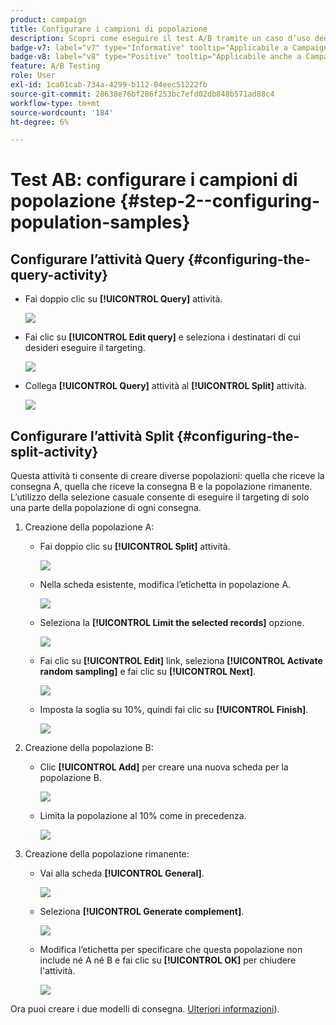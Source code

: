 ```yaml
---
product: campaign
title: Configurare i campioni di popolazione
description: Scopri come eseguire il test A/B tramite un caso d’uso dedicato
badge-v7: label="v7" type="Informative" tooltip="Applicabile a Campaign Classic v7"
badge-v8: label="v8" type="Positive" tooltip="Applicabile anche a Campaign v8"
feature: A/B Testing
role: User
exl-id: 1ca01cab-734a-4299-b112-04eec51222fb
source-git-commit: 28638e76bf286f253bc7efd02db848b571ad88c4
workflow-type: tm+mt
source-wordcount: '184'
ht-degree: 6%

---
```


# Test AB: configurare i campioni di popolazione {#step-2--configuring-population-samples}

## Configurare l’attività Query {#configuring-the-query-activity}

* Fai doppio clic su **[!UICONTROL Query]** attività.

  ![](assets/use_case_abtesting_createrecipients_001.png)

* Fai clic su **[!UICONTROL Edit query]** e seleziona i destinatari di cui desideri eseguire il targeting.

  ![](assets/use_case_abtesting_createrecipients_002.png)

* Collega **[!UICONTROL Query]** attività al **[!UICONTROL Split]** attività.

  ![](assets/use_case_abtesting_createrecipients_003.png)

## Configurare l’attività Split {#configuring-the-split-activity}

Questa attività ti consente di creare diverse popolazioni: quella che riceve la consegna A, quella che riceve la consegna B e la popolazione rimanente. L’utilizzo della selezione casuale consente di eseguire il targeting di solo una parte della popolazione di ogni consegna.

1. Creazione della popolazione A:

   * Fai doppio clic su **[!UICONTROL Split]** attività.

     ![](assets/use_case_abtesting_createrecipients_004.png)

   * Nella scheda esistente, modifica l’etichetta in popolazione A.

     ![](assets/use_case_abtesting_createrecipients_005.png)

   * Seleziona la **[!UICONTROL Limit the selected records]** opzione.

     ![](assets/use_case_abtesting_createrecipients_006.png)

   * Fai clic su **[!UICONTROL Edit]** link, seleziona **[!UICONTROL Activate random sampling]** e fai clic su **[!UICONTROL Next]**.

     ![](assets/use_case_abtesting_createrecipients_007.png)

   * Imposta la soglia su 10%, quindi fai clic su **[!UICONTROL Finish]**.

     ![](assets/use_case_abtesting_createrecipients_008.png)

1. Creazione della popolazione B:

   * Clic **[!UICONTROL Add]** per creare una nuova scheda per la popolazione B.

     ![](assets/use_case_abtesting_createrecipients_009.png)

   * Limita la popolazione al 10% come in precedenza.

     ![](assets/use_case_abtesting_createrecipients_010.png)

1. Creazione della popolazione rimanente:

   * Vai alla scheda **[!UICONTROL General]**. 

     ![](assets/use_case_abtesting_createrecipients_011.png)

   * Seleziona **[!UICONTROL Generate complement]**.

     ![](assets/use_case_abtesting_createrecipients_012.png)

   * Modifica l’etichetta per specificare che questa popolazione non include né A né B e fai clic su **[!UICONTROL OK]** per chiudere l&#39;attività.

     ![](assets/use_case_abtesting_createrecipients_013.png)

Ora puoi creare i due modelli di consegna. [Ulteriori informazioni](a-b-testing-uc-delivery-templates.md)).
